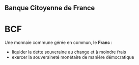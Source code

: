 ## Banque Citoyenne de France

# BCF

Une monnaie commune gérée en commun, le **Franc** :
- liquider la dette souveraine au change et à moindre frais
- exercer la souveraineté monétaire de manière démocratique